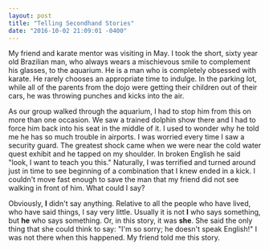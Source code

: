 ```yaml
---
layout: post
title: "Telling Secondhand Stories"
date: "2016-10-02 21:09:01 -0400"
---
```


My friend and karate mentor was visiting in May. I took the short, sixty year old Brazilian man, who always wears a mischievous smile to complement his glasses, to the aquarium. He is a man who is completely obsessed with karate. He rarely chooses an appropriate time to indulge. In the parking lot, while all of the parents from the dojo were getting their children out of their cars, he was throwing punches and kicks into the air.

As our group walked through the aquarium, I had to stop him from this on more than one occasion. We saw a trained dolphin show there and I had to force him back into his seat in the middle of it. I used to wonder why he told me he has so much trouble in airports. I was worried every time I saw a security guard. The greatest shock came when we were near the cold water quest exhibit and he tapped on my shoulder. In broken English he said "look, I want to teach you this." Naturally, I was terrified and turned around just in time to see beginning of a combination that I knew ended in a kick. I couldn't move fast enough to save the man that my friend did not see walking in front of him. What could I say?

Obviously, **I** didn't say anything. Relative to all the people who have lived, who have said things, I say very little. Usually it is not **I** who says something, but **he** who says something. Or, in this story, it was **she**. She said the only thing that she could think to say: "I'm so sorry; he doesn't speak English!" I was not there when this happened. My friend told me this story.

